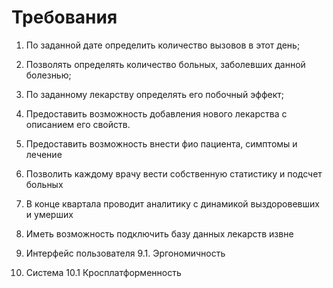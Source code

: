 # Требования

1. По заданной дате определить количество вызовов в этот день;  
      
2. Позволять определять количество больных, заболевших данной болезнью;  
      
3. По заданному лекарству определять его побочный эффект;  
      
4. Предоставить возможность добавления нового лекарства с описанием его
    свойств.

5. Предоставить возможность внести фио пациента, симптомы и лечение

6. Позволить каждому врачу вести собственную статистику и подсчет больных

7. В конце квартала проводит аналитику с динамикой выздоровевших и умерших

8. Иметь возможность подключить базу данных лекарств извне 

9. Интерфейс пользователя
9.1. Эргономичность
10. Система
10.1 Кросплатформенность
